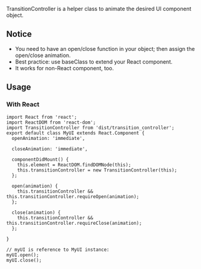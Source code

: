 TransitionController is a helper class to animate the desired UI component object.

## Notice ##
* You need to have an open/close function in your object; then assign the open/close animation.
* Best practice: use baseClass to extend your React component.
* It works for non-React component, too.

## Usage ##
### With React ###
```
import React from 'react';
import ReactDOM from 'react-dom';
import TransitionController from 'dist/transition_controller';
export default class MyUI extends React.Component {
  openAnimation: 'immediate',

  closeAnimation: 'immediate',

  componentDidMount() {
    this.element = ReactDOM.findDOMNode(this);
    this.transitionController = new TransitionController(this);
  };

  open(animation) {
    this.transitionController && this.transitionController.requireOpen(animation);
  };

  close(animation) {
    this.transitionController && this.transitionController.requireClose(animation);
  };

}

// myUI is reference to MyUI instance:
myUI.open();
myUI.close();

```
